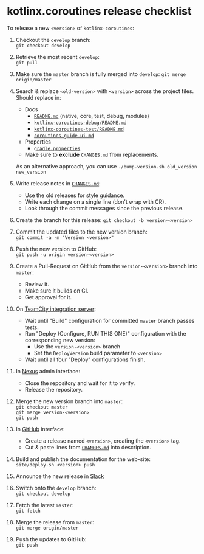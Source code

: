 # kotlinx.coroutines release checklist

To release a new `<version>` of `kotlinx-coroutines`:

1. Checkout the `develop` branch: <br>
   `git checkout develop`

2. Retrieve the most recent `develop`: <br>
   `git pull`

3. Make sure the `master` branch is fully merged into `develop`:
   `git merge origin/master`

4. Search & replace `<old-version>` with `<version>` across the project files. Should replace in:
   * Docs
     * [`README.md`](README.md) (native, core, test, debug, modules)
     * [`kotlinx-coroutines-debug/README.md`](kotlinx-coroutines-debug/README.md)
     * [`kotlinx-coroutines-test/README.md`](kotlinx-coroutines-test/README.md)
     * [`coroutines-guide-ui.md`](ui/coroutines-guide-ui.md)
   * Properties
     * [`gradle.properties`](gradle.properties)
   * Make sure to **exclude** `CHANGES.md` from replacements.

   As an alternative approach, you can use `./bump-version.sh old_version new_version`

5. Write release notes in [`CHANGES.md`](CHANGES.md):
   * Use the old releases for style guidance.
   * Write each change on a single line (don't wrap with CR).
   * Look through the commit messages since the previous release.

6. Create the branch for this release:
   `git checkout -b version-<version>`

7. Commit the updated files to the new version branch:<br>
   `git commit -a -m "Version <version>"`

8. Push the new version to GitHub:<br>
   `git push -u origin version-<version>`

9. Create a Pull-Request on GitHub from the `version-<version>` branch into `master`:
   * Review it.
   * Make sure it builds on CI.
   * Get approval for it.

0. On [TeamCity integration server](https://teamcity.jetbrains.com/project.html?projectId=KotlinTools_KotlinxCoroutines):
   * Wait until "Build" configuration for committed `master` branch passes tests.
   * Run "Deploy (Configure, RUN THIS ONE)" configuration with the corresponding new version:
     - Use the `version-<version>` branch
     - Set the `DeployVersion` build parameter to `<version>`
   * Wait until all four "Deploy" configurations finish.

1. In [Nexus](https://oss.sonatype.org/#stagingRepositories) admin interface:
   * Close the repository and wait for it to verify.
   * Release the repository.

2. Merge the new version branch into `master`:<br>
   `git checkout master`<br>
   `git merge version-<version>`<br>
   `git push`

3. In [GitHub](https://github.com/kotlin/kotlinx.coroutines) interface:
   * Create a release named `<version>`, creating the `<version>` tag.
   * Cut & paste lines from [`CHANGES.md`](CHANGES.md) into description.

4. Build and publish the documentation for the web-site: <br>
   `site/deploy.sh <version> push`

5. Announce the new release in [Slack](https://kotlinlang.slack.com)

6. Switch onto the `develop` branch:<br>
   `git checkout develop`

7. Fetch the latest `master`:<br>
   `git fetch`

8. Merge the release from `master`:<br>
   `git merge origin/master`

9. Push the updates to GitHub:<br>
   `git push`
